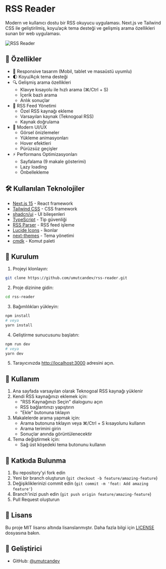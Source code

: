 # RSS Reader

Modern ve kullanıcı dostu bir RSS okuyucu uygulaması. Next.js ve Tailwind CSS ile geliştirilmiş, koyu/açık tema desteği ve gelişmiş arama özellikleri sunan bir web uygulaması.

![RSS Reader](public/preview.png)

## 🚀 Özellikler

- 📱 Responsive tasarım (Mobil, tablet ve masaüstü uyumlu)
- 🌓 Koyu/Açık tema desteği
- 🔍 Gelişmiş arama özellikleri
  - Klavye kısayolu ile hızlı arama (⌘/Ctrl + S)
  - İçerik bazlı arama
  - Anlık sonuçlar
- 📰 RSS Feed Yönetimi
  - Özel RSS kaynağı ekleme
  - Varsayılan kaynak (Teknogoal RSS)
  - Kaynak doğrulama
- 💫 Modern UI/UX
  - Görsel önizlemeler
  - Yükleme animasyonları
  - Hover efektleri
  - Pürüzsüz geçişler
- ⚡️ Performans Optimizasyonları
  - Sayfalama (9 makale gösterimi)
  - Lazy loading
  - Önbellekleme

## 🛠️ Kullanılan Teknolojiler

- [Next.js 15](https://nextjs.org/) - React framework
- [Tailwind CSS](https://tailwindcss.com/) - CSS framework
- [shadcn/ui](https://ui.shadcn.com/) - UI bileşenleri
- [TypeScript](https://www.typescriptlang.org/) - Tip güvenliği
- [RSS Parser](https://www.npmjs.com/package/rss-parser) - RSS feed işleme
- [Lucide Icons](https://lucide.dev/) - İkonlar
- [next-themes](https://github.com/pacocoursey/next-themes) - Tema yönetimi
- [cmdk](https://cmdk.paco.me/) - Komut paleti

## 🚀 Kurulum

1. Projeyi klonlayın:
```bash
git clone https://github.com/umutcandev/rss-reader.git
```

2. Proje dizinine gidin:
```bash
cd rss-reader
```

3. Bağımlılıkları yükleyin:
```bash
npm install
# veya
yarn install
```

4. Geliştirme sunucusunu başlatın:
```bash
npm run dev
# veya
yarn dev
```

5. Tarayıcınızda [http://localhost:3000](http://localhost:3000) adresini açın.

## 📝 Kullanım

1. Ana sayfada varsayılan olarak Teknogoal RSS kaynağı yüklenir
2. Kendi RSS kaynağınızı eklemek için:
   - "RSS Kaynağınızı Seçin" dialogunu açın
   - RSS bağlantınızı yapıştırın
   - "Ekle" butonuna tıklayın
3. Makalelerde arama yapmak için:
   - Arama butonuna tıklayın veya ⌘/Ctrl + S kısayolunu kullanın
   - Arama terimini girin
   - Sonuçlar anında görüntülenecektir
4. Tema değiştirmek için:
   - Sağ üst köşedeki tema butonunu kullanın

## 🤝 Katkıda Bulunma

1. Bu repository'yi fork edin
2. Yeni bir branch oluşturun (`git checkout -b feature/amazing-feature`)
3. Değişikliklerinizi commit edin (`git commit -m 'feat: Add amazing feature'`)
4. Branch'inizi push edin (`git push origin feature/amazing-feature`)
5. Pull Request oluşturun

## 📄 Lisans

Bu proje MIT lisansı altında lisanslanmıştır. Daha fazla bilgi için [LICENSE](LICENSE) dosyasına bakın.

## 👤 Geliştirici

- GitHub: [@umutcandev](https://github.com/umutcandev)

